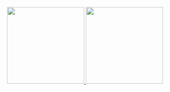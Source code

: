 <div align="center">
  <a href="https://github.com/math-silva">
  <img height="180em" src="https://github-readme-stats.vercel.app/api?username=math-silva&show_icons=true&theme=dracula&include_all_commits=true&count_private=true"/>
  <img height="180em" src="https://github-readme-stats.vercel.app/api/top-langs/?username=math-silva&layout=compact&langs_count=7&theme=dracula"/>
</div>
